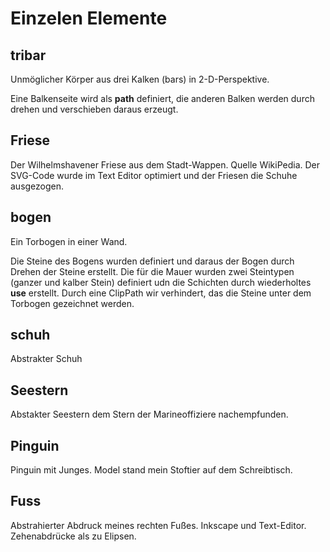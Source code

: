 # Einzelen Elemente

## tribar

Unmöglicher Körper aus drei Kalken (bars) in 2-D-Perspektive.

Eine Balkenseite wird als **path** definiert, die anderen Balken werden durch drehen und verschieben daraus erzeugt.

## Friese

Der Wilhelmshavener Friese aus dem Stadt-Wappen. Quelle WikiPedia. Der SVG-Code wurde im Text Editor optimiert und der Friesen die Schuhe ausgezogen. 

## bogen

Ein Torbogen in einer Wand.

Die Steine des Bogens wurden definiert und daraus der Bogen durch Drehen der Steine erstellt. Die für die Mauer wurden zwei Steintypen (ganzer und kalber Stein) definiert udn die Schichten durch wiederholtes **use** erstellt. Durch eine ClipPath wir verhindert, das die Steine unter dem Torbogen gezeichnet werden.

## schuh

Abstrakter Schuh

## Seestern

Abstakter Seestern dem Stern der Marineoffiziere nachempfunden.


## Pinguin

Pinguin mit Junges. Model stand mein Stoftier auf dem Schreibtisch.


## Fuss

Abstrahierter Abdruck meines rechten Fußes. Inkscape und Text-Editor. Zehenabdrücke als zu Elipsen.


